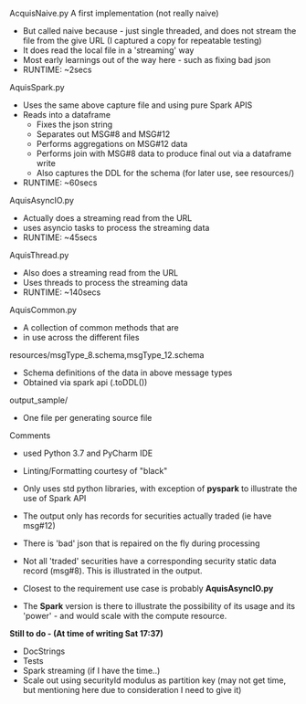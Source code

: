 

AcquisNaive.py
A first implementation (not really naive)
* But called naive because - just single threaded, and does not stream the file from the give URL (I captured a copy for repeatable testing)
* It does read the local file in a 'streaming' way
* Most early learnings out of the way here - such as fixing bad json
* RUNTIME: ~2secs

AquisSpark.py
* Uses the same above capture file and using pure Spark APIS
* Reads into a dataframe
  * Fixes the json string
  * Separates out MSG#8 and MSG#12
  * Performs aggregations on MSG#12 data
  * Performs join with MSG#8 data to produce final out via a dataframe write
  * Also captures the DDL for the schema (for later use, see resources/)
* RUNTIME: ~60secs

AquisAsyncIO.py
* Actually does a streaming read from the URL
* uses asyncio tasks to process the streaming data
* RUNTIME: ~45secs

AquisThread.py
* Also does a streaming read from the URL
* Uses threads to process the streaming data
* RUNTIME: ~140secs

AquisCommon.py
* A collection of common methods that are
* in use across the different files

resources/msgType_8.schema,msgType_12.schema
* Schema definitions of the data in above message types
* Obtained via spark api (.toDDL())

output_sample/
* One file per generating source file

Comments
* used Python 3.7 and PyCharm IDE
* Linting/Formatting courtesy of "black"
* Only uses std python libraries, with exception of **pyspark**
to illustrate the use of Spark API
* The output only has records for securities actually traded (ie have msg#12)
* There is 'bad' json that is repaired on the fly during processing
* Not all 'traded' securities have a corresponding security static data record (msg#8). This is illustrated in the output.

* Closest to the requirement use case is probably **AquisAsyncIO.py**
* The **Spark** version is there to illustrate the possibility of its usage and its
'power' - and would scale with the compute resource.

**Still to do - (At time of writing Sat 17:37)**
* DocStrings
* Tests
* Spark streaming (if I have the time..)
* Scale out using securityId modulus as partition key (may not get time, but mentioning here due to consideration I need to give it)

